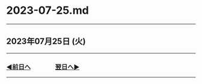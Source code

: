 # 2023-07-25.md

---

## 2023年07月25日 (火)

---

### [◀️前日へ](https://github.com/yuasys/chatty-journal/blob/main/2023/07/2023-07-24.md)&emsp;&emsp;&emsp;&emsp;[翌日へ▶️](https://github.com/yuasys/chatty-journal/blob/main/2023/07/2023-07-26.md)

---

